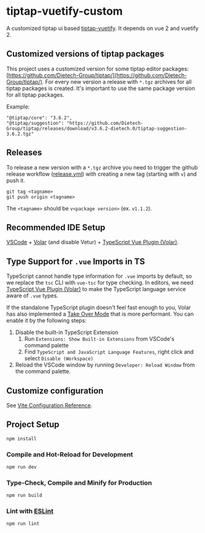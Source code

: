 # tiptap-vuetify-custom

A customized tiptap ui based [tiptap-vuetify](https://github.com/iliyaZelenko/tiptap-vuetify). It depends on vue 2 and vuetify 2.  

## Customized versions of tiptap packages

This project uses a customized version for some tiptap editor packages: [https://github.com/Dietech-Group/tiptap/](https://github.com/Dietech-Group/tiptap/). For every new version a release with `*.tgz` archives for all tiptap packages is created. It's important to use the same package version for all tiptap packages.

Example:
```
"@tiptap/core": "3.6.2",
"@tiptap/suggestion": "https://github.com/Dietech-Group/tiptap/releases/download/v3.6.2-dietech.0/tiptap-suggestion-3.6.2.tgz"
```

## Releases

To release a new version with a `*.tgz` archive you need to trigger the github release workflow ([release.yml](.github/workflows/release.yml)) with creating a new tag (starting with `v`) and push it.

```
git tag <tagname>
git push origin <tagname>
```
The `<tagname>` should be `v<package version>` (ex. `v1.1.2`).

## Recommended IDE Setup

[VSCode](https://code.visualstudio.com/) + [Volar](https://marketplace.visualstudio.com/items?itemName=Vue.volar) (and disable Vetur) + [TypeScript Vue Plugin (Volar)](https://marketplace.visualstudio.com/items?itemName=Vue.vscode-typescript-vue-plugin).

## Type Support for `.vue` Imports in TS

TypeScript cannot handle type information for `.vue` imports by default, so we replace the `tsc` CLI with `vue-tsc` for type checking. In editors, we need [TypeScript Vue Plugin (Volar)](https://marketplace.visualstudio.com/items?itemName=Vue.vscode-typescript-vue-plugin) to make the TypeScript language service aware of `.vue` types.

If the standalone TypeScript plugin doesn't feel fast enough to you, Volar has also implemented a [Take Over Mode](https://github.com/johnsoncodehk/volar/discussions/471#discussioncomment-1361669) that is more performant. You can enable it by the following steps:

1. Disable the built-in TypeScript Extension
   1. Run `Extensions: Show Built-in Extensions` from VSCode's command palette
   2. Find `TypeScript and JavaScript Language Features`, right click and select `Disable (Workspace)`
2. Reload the VSCode window by running `Developer: Reload Window` from the command palette.

## Customize configuration

See [Vite Configuration Reference](https://vitejs.dev/config/).

## Project Setup

```sh
npm install
```

### Compile and Hot-Reload for Development

```sh
npm run dev
```

### Type-Check, Compile and Minify for Production

```sh
npm run build
```

### Lint with [ESLint](https://eslint.org/)

```sh
npm run lint
```
